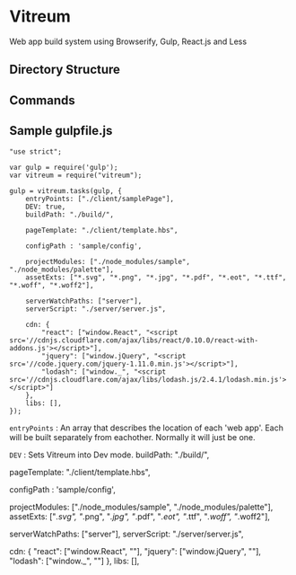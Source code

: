 # Vitreum
Web app build system using Browserify, Gulp, React.js and Less



## Directory Structure


## Commands


## Sample gulpfile.js
```
"use strict";

var gulp = require('gulp');
var vitreum = require("vitreum");

gulp = vitreum.tasks(gulp, {
	entryPoints: ["./client/samplePage"],
	DEV: true,
	buildPath: "./build/",

	pageTemplate: "./client/template.hbs",

	configPath : 'sample/config',

	projectModules: ["./node_modules/sample", "./node_modules/palette"],
	assetExts: ["*.svg", "*.png", "*.jpg", "*.pdf", "*.eot", "*.ttf", "*.woff", "*.woff2"],

	serverWatchPaths: ["server"],
	serverScript: "./server/server.js",

	cdn: {
		"react": ["window.React", "<script src='//cdnjs.cloudflare.com/ajax/libs/react/0.10.0/react-with-addons.js'></script>"],
		"jquery": ["window.jQuery", "<script src='//code.jquery.com/jquery-1.11.0.min.js'></script>"],
		"lodash": ["window._", "<script src='//cdnjs.cloudflare.com/ajax/libs/lodash.js/2.4.1/lodash.min.js'></script>"]
	},
	libs: [],
});
```

`entryPoints` : An array that describes the location of each 'web app'. Each will be built separately from eachother. Normally it will just be one.

`DEV` : Sets Vitreum into Dev mode.
buildPath: "./build/",

pageTemplate: "./client/template.hbs",

configPath : 'sample/config',

projectModules: ["./node_modules/sample", "./node_modules/palette"],
assetExts: ["*.svg", "*.png", "*.jpg", "*.pdf", "*.eot", "*.ttf", "*.woff", "*.woff2"],

serverWatchPaths: ["server"],
serverScript: "./server/server.js",

cdn: {
	"react": ["window.React", "<script src='//cdnjs.cloudflare.com/ajax/libs/react/0.10.0/react-with-addons.js'></script>"],
	"jquery": ["window.jQuery", "<script src='//code.jquery.com/jquery-1.11.0.min.js'></script>"],
	"lodash": ["window._", "<script src='//cdnjs.cloudflare.com/ajax/libs/lodash.js/2.4.1/lodash.min.js'></script>"]
},
libs: [],